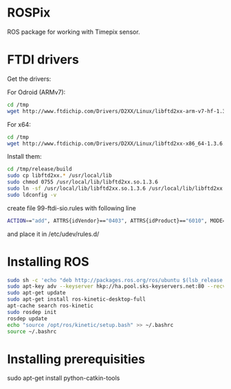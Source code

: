 # ROSPix
ROS package for working with Timepix sensor.

# FTDI drivers

Get the drivers:

For Odroid (ARMv7):
```bash
cd /tmp
wget http://www.ftdichip.com/Drivers/D2XX/Linux/libftd2xx-arm-v7-hf-1.3.6.tgz
```

For x64:
```bash
cd /tmp
wget http://www.ftdichip.com/Drivers/D2XX/Linux/libftd2xx-x86_64-1.3.6.tgz
```

Install them:
```bash
cd /tmp/release/build
sudo cp libftd2xx.* /usr/local/lib
sudo chmod 0755 /usr/local/lib/libftd2xx.so.1.3.6
sudo ln -sf /usr/local/lib/libftd2xx.so.1.3.6 /usr/local/lib/libftd2xx.so
sudo ldconfig -v 
```

create file 99-ftdi-sio.rules with following line
```bash
ACTION=="add", ATTRS{idVendor}=="0403", ATTRS{idProduct}=="6010", MODE="0666",  RUN+="/bin/sh -c '/sbin/rmmod ftdi_sio && /sbin/rmmod usbserial'"
```
and place it in /etc/udev/rules.d/

# Installing ROS

```bash
sudo sh -c 'echo "deb http://packages.ros.org/ros/ubuntu $(lsb_release -sc) main" > /etc/apt/sources.list.d/ros-latest.list'
sudo apt-key adv --keyserver hkp://ha.pool.sks-keyservers.net:80 --recv-key 421C365BD9FF1F717815A3895523BAEEB01FA116
sudo apt-get update
sudo apt-get install ros-kinetic-desktop-full
apt-cache search ros-kinetic
sudo rosdep init
rosdep update
echo "source /opt/ros/kinetic/setup.bash" >> ~/.bashrc
source ~/.bashrc
```

# Installing prerequisities

sudo apt-get install python-catkin-tools

